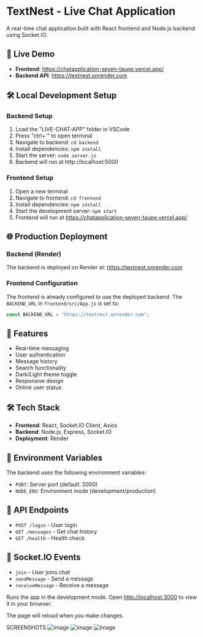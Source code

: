 # TextNest - Live Chat Application

A real-time chat application built with React frontend and Node.js backend using Socket.IO.

## 🚀 Live Demo

- **Frontend**: https://chatapplication-seven-taupe.vercel.app/
- **Backend API**: https://textnest.onrender.com

## 🛠️ Local Development Setup

### Backend Setup
1. Load the "LIVE-CHAT-APP" folder in VSCode
2. Press "ctrl+`" to open terminal
3. Navigate to backend: `cd backend`
4. Install dependencies: `npm install`
5. Start the server: `node server.js`
6. Backend will run at http://localhost:5000

### Frontend Setup
1. Open a new terminal
2. Navigate to frontend: `cd frontend`
3. Install dependencies: `npm install`
4. Start the development server: `npm start`
5. Frontend will run at https://chatapplication-seven-taupe.vercel.app/

## 🌐 Production Deployment

### Backend (Render)
The backend is deployed on Render at: https://textnest.onrender.com

### Frontend Configuration
The frontend is already configured to use the deployed backend. The `BACKEND_URL` in `frontend/src/App.js` is set to:
```javascript
const BACKEND_URL = "https://textnest.onrender.com";
```

## 📱 Features

- Real-time messaging
- User authentication
- Message history
- Search functionality
- Dark/Light theme toggle
- Responsive design
- Online user status

## 🛠️ Tech Stack

- **Frontend**: React, Socket.IO Client, Axios
- **Backend**: Node.js, Express, Socket.IO
- **Deployment**: Render

## 🔧 Environment Variables

The backend uses the following environment variables:
- `PORT`: Server port (default: 5000)
- `NODE_ENV`: Environment mode (development/production)

## 📝 API Endpoints

- `POST /login` - User login
- `GET /messages` - Get chat history
- `GET /health` - Health check

## 🔌 Socket.IO Events

- `join` - User joins chat
- `sendMessage` - Send a message
- `receiveMessage` - Receive a message


Runs the app in the development mode.
Open [http://localhost:3000](http://localhost:3000) to view it in your browser.

The page will reload when you make changes.

SCREENSHOTS
![image](https://github.com/user-attachments/assets/34ff3805-2cac-48b0-847a-b9c4c99a77f8)
![image](https://github.com/user-attachments/assets/7fda9ad8-693a-46c4-997e-2be2e3e1023e)
![image](https://github.com/user-attachments/assets/a6d9dc13-2ce1-4fe2-a4e5-73dedd9e50fb)
